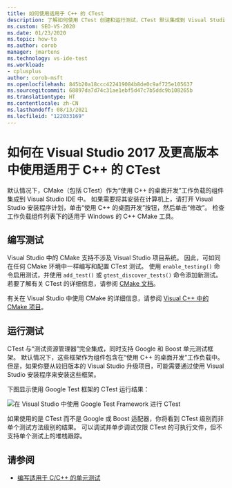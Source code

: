 ```yaml
---
title: 如何使用适用于 C++ 的 CTest
description: 了解如何使用 CTest 创建和运行测试，CTest 默认集成到 Visual Studio IDE 中。
ms.custom: SEO-VS-2020
ms.date: 01/23/2020
ms.topic: how-to
ms.author: corob
manager: jmartens
ms.technology: vs-ide-test
ms.workload:
- cplusplus
author: corob-msft
ms.openlocfilehash: 845b20a18ccc422419084b8de0c9af725e105637
ms.sourcegitcommit: 68897da7d74c31ae1ebf5d47c7b5ddc9b108265b
ms.translationtype: HT
ms.contentlocale: zh-CN
ms.lasthandoff: 08/13/2021
ms.locfileid: "122033169"
---
```

# <a name="how-to-use-ctest-for-c-in-visual-studio-2017-and-later"></a>如何在 Visual Studio 2017 及更高版本中使用适用于 C++ 的 CTest

默认情况下，CMake（包括 CTest）作为“使用 C++ 的桌面开发”工作负载的组件集成到 Visual Studio IDE 中。 如果需要将其安装在计算机上，请打开 Visual Studio 安装程序计划，单击“使用 C++ 的桌面开发”按钮，然后单击“修改”。 检查工作负载组件列表下的适用于 Windows 的 C++ CMake 工具。

## <a name="to-write-tests"></a>编写测试

Visual Studio 中的 CMake 支持不涉及 Visual Studio 项目系统。 因此，可如同在任何 CMake 环境中一样编写和配置 CTest 测试。 使用 `enable_testing()` 命令启用测试，并使用 `add_test()` 或 `gtest_discover_tests()` 命令添加新测试。 若要了解有关 CTest 的详细信息，请参阅 [CMake 文档](https://gitlab.kitware.com/cmake/community/wikis/doc/ctest/Testing-With-CTest)。 

有关在 Visual Studio 中使用 CMake 的详细信息，请参阅 [Visual C++ 中的 CMake 项目](/cpp/build/cmake-projects-in-visual-studio)。

## <a name="to-run-tests"></a>运行测试

CTest 与“测试资源管理器”完全集成，同时支持 Google 和 Boost 单元测试框架。 默认情况下，这些框架作为组件包含在“使用 C++ 的桌面开发”工作负载中。 但是，如果你要从较旧版本的 Visual Studio 升级项目，可能需要通过使用 Visual Studio 安装程序来安装这些框架。

下图显示使用 Google Test 框架的 CTest 运行结果：

![在 Visual Studio 中使用 Google Test Framework 进行 CTest](media/ctest-test-explorer.png)

如果使用的是 CTest 而不是 Google 或 Boost 适配器，你将看到 CTest 级别而非单个测试方法级别的结果。 可以调试并单步调试仅限 CTest 的可执行文件，但不支持单个测试上的堆栈跟踪。

## <a name="see-also"></a>请参阅

- [编写适用于 C/C++ 的单元测试](writing-unit-tests-for-c-cpp.md)
